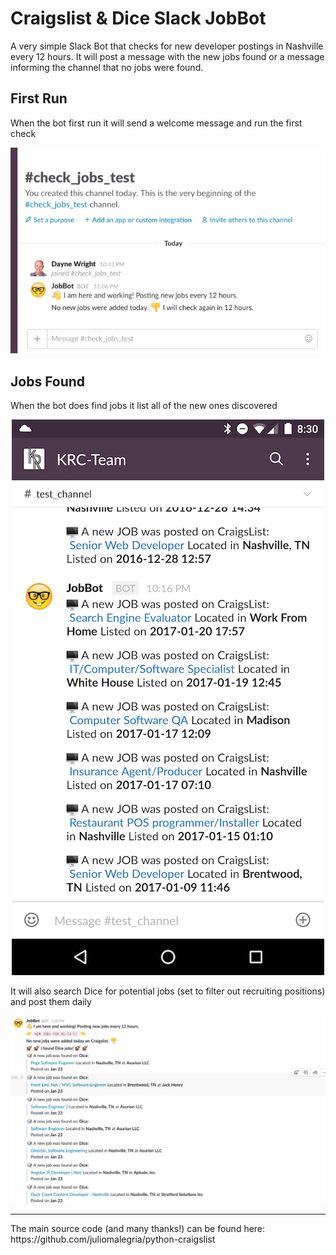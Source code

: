 # Craigslist & Dice Slack JobBot

A very simple Slack Bot that checks for new developer postings in Nashville every 12 hours. It will post a message with the new jobs found or a message informing the channel that no jobs were found.

## First Run
When the bot first run it will send a welcome message and run the first check
<p align="center">
  <kbd>
    <img src="images/no_jobs.png" />
  </kbd>
</p>

## Jobs Found

When the bot does find jobs it list all of the new ones discovered

<p align="center">
  <kbd>
    <img src="images/jobs_posted.png" />
  </kbd>
</p>

It will also search Dice for potential jobs (set to filter out recruiting positions) and post them daily

<p align="center">
  <kbd>
    <img src="images/dice.png" />
  </kbd>
<p/>

<hr />
 The main source code (and many thanks!) can be found here: https://github.com/juliomalegria/python-craigslist
